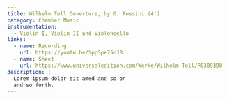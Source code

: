 ```yaml
---
title: Wilhelm Tell Ouverture, by G. Rossini (4')
category: Chamber Music
instrumentation:
  - Violin I, Violin II and Violoncello
links:
  - name: Recording
    url: https://youtu.be/SppSpe7ScJ8
  - name: Sheet
    url: https://www.universaledition.com/Werke/Wilhelm-Tell/P0309390
description: |
  Lorem ipsum dolor sit amed and so on
  and so forth.
---
```

